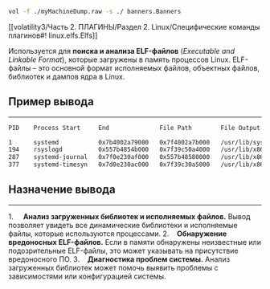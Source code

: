 ```bash
vol -f ./myMachineDump.raw -s ./ banners.Banners
```
[[volatility3/Часть 2. ПЛАГИНЫ/Раздел 2. Linux/Специфические команды плагинов#! linux.elfs.Elfs]]

Используется для **поиска и анализа ELF-файлов** (*Executable and Linkable Format*), которые загружены в память процессов Linux. ELF-файлы – это основной формат исполняемых файлов, объектных файлов, библиотек и дампов ядра в Linux.
## Пример вывода
___
```bash
PID    Process Start     End              File Path        File Output

1      systemd           0x7b4002a79000   0x7f4002a7b000   /usr/lib/systemd/systemd                      Disabled
194    rsyslogd          0x557b4854b000   0x7f39c50a4000   /usr/lib/x86_64-linux-gnu/ld-2.31.so          Disabled
287    systemd-journal   0x7f0e230af000   0x557b48580000   /usr/lib/x86_64-linux-gnu/libaudit.so.1.0.0   Disabled
377    systemd-timesyn   0x7d0e230ac000   0x7f39c30a5000   /usr/lib/x86_64-linux-gnu/libcap-ng.so.0.0.0  Disabled
```
## Назначение вывода
___
1.     **Анализ загруженных библиотек и исполняемых файлов.** Вывод позволяет увидеть все динамические библиотеки и исполняемые файлы, которые используются процессами.
2.    **Обнаружение вредоносных ELF-файлов.** Если в памяти обнаружены неизвестные или подозрительные ELF-файлы, это может указывать на присутствие вредоносного ПО.
3.    **Диагностика проблем системы.** Анализ загруженных библиотек может помочь выявить проблемы с зависимостями или конфигурацией системы.